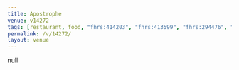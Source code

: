 ```yaml
---
title: Apostrophe
venue: v14272
tags: [restaurant, food, "fhrs:414203", "fhrs:413599", "fhrs:294476", "fhrs:772754"]
permalink: /v/14272/
layout: venue
---
```

null